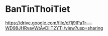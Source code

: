 # BanTinThoiTiet
https://drive.google.com/file/d/1j9IPaTr---WD98JHRvavWtAvDIlT2YT-/view?usp=sharing
